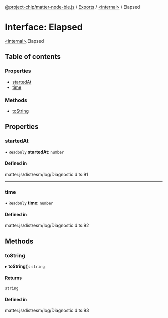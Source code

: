 [@project-chip/matter-node-ble.js](../README.md) / [Exports](../modules.md) / [\<internal\>](../modules/internal_.md) / Elapsed

# Interface: Elapsed

[\<internal\>](../modules/internal_.md).Elapsed

## Table of contents

### Properties

- [startedAt](internal_.Elapsed.md#startedat)
- [time](internal_.Elapsed.md#time)

### Methods

- [toString](internal_.Elapsed.md#tostring)

## Properties

### startedAt

• `Readonly` **startedAt**: `number`

#### Defined in

matter.js/dist/esm/log/Diagnostic.d.ts:91

___

### time

• `Readonly` **time**: `number`

#### Defined in

matter.js/dist/esm/log/Diagnostic.d.ts:92

## Methods

### toString

▸ **toString**(): `string`

#### Returns

`string`

#### Defined in

matter.js/dist/esm/log/Diagnostic.d.ts:93
